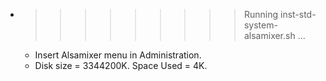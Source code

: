 * >>>>>>>>> Running inst-std-system-alsamixer.sh ...
  * Insert Alsamixer menu in Administration.
  * Disk size = 3344200K. Space Used = 4K.
